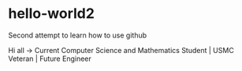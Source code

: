 # hello-world2
Second attempt to learn how to use github

Hi all -> Current Computer Science and Mathematics Student | USMC Veteran | Future Engineer
